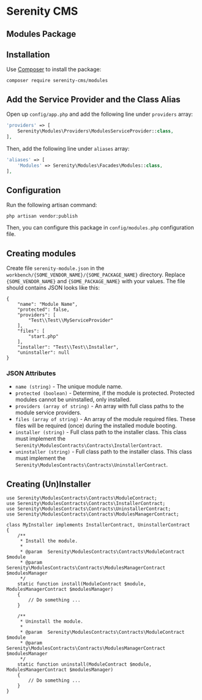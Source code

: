 # Serenity CMS

## Modules Package

## Installation

Use [Composer](https://getcomposer.org) to install the package:

```
composer require serenity-cms/modules
```

## Add the Service Provider and the Class Alias

Open up `config/app.php` and add the following line under `providers` array:

```php
'providers' => [
    Serenity\Modules\Providers\ModulesServiceProvider::class,
],
```

Then, add the following line under `aliases` array:

```php
'aliases' => [
    'Modules' => Serenity\Modules\Facades\Modules::class,
],
```

## Configuration

Run the following artisan command:

```
php artisan vendor:publish
```

Then, you can configure this package in `config/modules.php` configuration file.

## Creating modules

Create file `serenity-module.json` in the `workbench/{SOME_VENDOR_NAME}/{SOME_PACKAGE_NAME}` directory. Replace `{SOME_VENDOR_NAME}` and `{SOME_PACKAGE_NAME}` with your values. The file should contains JSON looks like this:
```
{
    "name": "Module Name",
    "protected": false,
    "providers": [
        "Test\\Test\\MyServiceProvider"
    ],
    "files": [
        "start.php"
    ],
    "installer": "Test\\Test\\Installer",
    "uninstaller": null
}
```

### JSON Attributes

 - `name (string)` - The unique module name.
 - `protected (boolean)` - Determine, if the module is protected. Protected modules cannot be uninstalled, only installed.
 - `providers (array of string)` - An array with full class paths to the module service providers.
 - `files (array of string)` - An array of the module required files. These files will be required (once) during the installed module booting.
 - `installer (string)` - Full class path to the installer class. This class must implement the `Serenity\ModulesContracts\Contracts\InstallerContract`.
 - `uninstaller (string)` - Full class path to the installer class. This class must implement the `Serenity\ModulesContracts\Contracts\UninstallerContract`.

## Creating (Un)Installer

```
use Serenity\ModulesContracts\Contracts\ModuleContract;
use Serenity\ModulesContracts\Contracts\InstallerContract;
use Serenity\ModulesContracts\Contracts\UninstallerContract;
use Serenity\ModulesContracts\Contracts\ModulesManagerContract;

class MyInstaller implements InstallerContract, UninstallerContract
{
    /**
     * Install the module.
     *
     * @param  Serenity\ModulesContracts\Contracts\ModuleContract  $module
     * @param  Serenity\ModulesContracts\Contracts\ModulesManagerContract  $modulesManager
     */
    static function install(ModuleContract $module, ModulesManagerContract $modulesManager)
    {
        // Do something ...
    }

    /**
     * Uninstall the module.
     *
     * @param  Serenity\ModulesContracts\Contracts\ModuleContract  $module
     * @param  Serenity\ModulesContracts\Contracts\ModulesManagerContract  $modulesManager
     */
    static function uninstall(ModuleContract $module, ModulesManagerContract $modulesManager)
    {
        // Do something ...
    }
}
```
